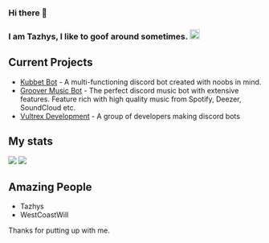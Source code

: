 ### Hi there 👋

<!--
**ItzMatt019/ItzMatt019** is a ✨ _special_ ✨ repository because its `README.md` (this file) appears on your GitHub profile.

Here are some ideas to get you started:

- 🔭 I’m currently working on ...
- 🌱 I’m currently learning ...
- 👯 I’m looking to collaborate on ...
- 🤔 I’m looking for help with ...
- 💬 Ask me about ...
- 📫 How to reach me: ...
- 😄 Pronouns: ...
- ⚡ Fun fact: ...
-->
<h3> I am Tazhys, I like to goof around sometimes. <img src="https://cdn.discordapp.com/emojis/762039243518115880.gif" height="20px"></h3>

<h2>Current Projects</h2>
<ul>
  <li><a href="https://kubbet.bot">Kubbet Bot</a> - A multi-functioning discord bot created with noobs in mind.</li>
  <li><a href="https://grooverbot.com">Groover Music Bot</a> - The perfect discord music bot with extensive features. Feature rich with high quality music from Spotify, Deezer, SoundCloud etc.</li>
  <li><a href="https://vultrex.dev">Vultrex Development</a> - A group of developers making discord bots</li>
</ul>

<h2>My stats</h2>
<img src="https://github-readme-stats.vercel.app/api?username=itzmatt019&show_icons=true&theme=radical&count_private=true&include_all_commits=true">
<img src="https://github-readme-stats.vercel.app/api/top-langs/?username=itzmatt019&theme=radical&layout=compact">

<h2>Amazing People</h2>
<ul>
  <li>Tazhys</li>
  <li>WestCoastWill</li>
</ul>

Thanks for putting up with me.